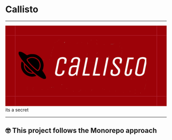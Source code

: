 # Callisto

---
![Callisto Logo](./callisto-gh.png "Callisto Logo")
its a secret

---

## 🤓 This project follows the Monorepo approach
